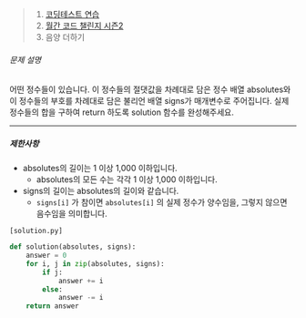 > 1. [코딩테스트 연습](https://programmers.co.kr/learn/challenges)
>2. [월간 코드 챌린지 시즌2](https://programmers.co.kr/learn/challenges)
> 3. 음양 더하기



###### 문제 설명

어떤 정수들이 있습니다. 이 정수들의 절댓값을 차례대로 담은 정수 배열 absolutes와 이 정수들의 부호를 차례대로 담은 불리언 배열 signs가 매개변수로 주어집니다. 실제 정수들의 합을 구하여 return 하도록 solution 함수를 완성해주세요.

------

##### 제한사항

- absolutes의 길이는 1 이상 1,000 이하입니다.
  - absolutes의 모든 수는 각각 1 이상 1,000 이하입니다.
- signs의 길이는 absolutes의 길이와 같습니다.
  - `signs[i]` 가 참이면 `absolutes[i]` 의 실제 정수가 양수임을, 그렇지 않으면 음수임을 의미합니다.



`[solution.py]`

```python
def solution(absolutes, signs):
    answer = 0
    for i, j in zip(absolutes, signs):
        if j:
            answer += i
        else:
            answer -= i
    return answer
```

